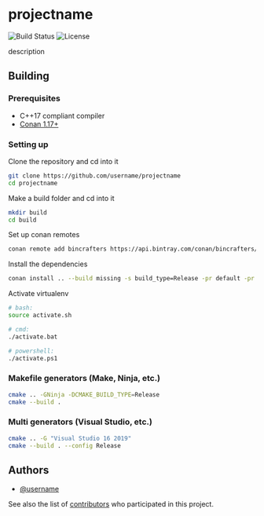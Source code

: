 # projectname

![Build Status](https://github.com/username/projectname/workflows/CI/badge.svg)
![License](https://img.shields.io/github/license/username/projectname)

description

## Building

### Prerequisites

* C++17 compliant compiler
* [Conan 1.17+](https://conan.io/)

### Setting up

Clone the repository and cd into it

```sh
git clone https://github.com/username/projectname
cd projectname
```

Make a build folder and cd into it

```sh
mkdir build
cd build
```

Set up conan remotes

```sh
conan remote add bincrafters https://api.bintray.com/conan/bincrafters/public-conan
```

Install the dependencies

```sh
conan install .. --build missing -s build_type=Release -pr default -pr ../tools/conan/build_tools
```

Activate virtualenv

```sh
# bash:
source activate.sh
```

```sh
# cmd:
./activate.bat
```

```sh
# powershell:
./activate.ps1
```

### Makefile generators (Make, Ninja, etc.)

```sh
cmake .. -GNinja -DCMAKE_BUILD_TYPE=Release
cmake --build .
```

### Multi generators (Visual Studio, etc.)

```sh
cmake .. -G "Visual Studio 16 2019"
cmake --build . --config Release
```

## Authors

* [@username](https://github.com/username)

See also the list of [contributors](https://github.com/username/yourproject) who participated in this project.
